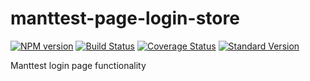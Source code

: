 # manttest-page-login-store
[![NPM version](https://img.shields.io/npm/v/manttest-page-login-store.svg)](https://www.npmjs.com/package/manttest-page-login-store)
[![Build Status](https://travis-ci.org/testjg/manttest-page-login-store.svg?branch=master)](https://travis-ci.org/testjg/manttest-page-login-store)
[![Coverage Status](https://coveralls.io/repos/github/testjg/manttest-page-login-store/badge.svg?branch=master)](https://coveralls.io/github/testjg/manttest-page-login-store?branch=master)
[![Standard Version](https://img.shields.io/badge/release-standard%20version-brightgreen.svg)](https://github.com/conventional-changelog/standard-version)

Manttest login page functionality
